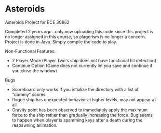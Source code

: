 # Asteroids
Asteroids Project for ECE 30862

Completed 2 years ago...only now uploading this code since this project is no longer assigned in this course, so plagerism is no longer a concern. Project is done in Java. Simply compile the code to play. 

Non-Functional Features:

  - 2 Player Mode (Player Two's ship does not have functional hit detection)
  - Continue Option (Game does not currently let you save and continue if you close the window)

Bugs

  - Scoreboard only works if you intialize the directory with a list of "dummy" scores
  - Rogue ship has unexpected behavior at higher levels, may not appear at all
  - Gravity point has been observed to immediately apply the maximum force to the ship rather than gradually increasing the force. Bug seems to happen when player is spamming keys after a death during the respawning animation.
